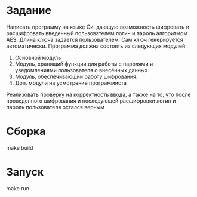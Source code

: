 # Задание
Написать программу на языке Си, дающую возможность шифровать и расшифровать введенный пользователем логин и пароль алгоритмом AES. Длина ключа задается пользователем. Сам ключ генерируется автоматически.
Программа должна состоять из следующих модулей: 
1) Основной модуль 
2) Модуль, хранящий функции для работы с паролями и уведомлениями пользователя о внесённых данных
3) Модуль, обеспечивающий работу шифрования.
4) Доп. модули на усмотрение программиста

Реализовать проверку на корректность ввода, а также на то, что после проведенного шифрования и последующей расшифровки логин и пароль пользователя остался верным
# Сборка
make build
# Запуск
make run
